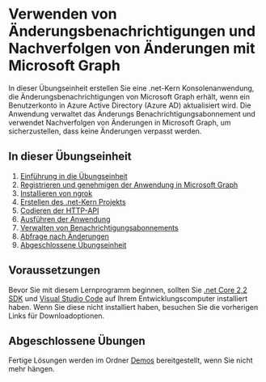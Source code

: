 # <a name="using-change-notifications-and-track-changes-with-microsoft-graph"></a>Verwenden von Änderungsbenachrichtigungen und Nachverfolgen von Änderungen mit Microsoft Graph

In dieser Übungseinheit erstellen Sie eine .net-Kern Konsolenanwendung, die Änderungsbenachrichtigungen von Microsoft Graph erhält, wenn ein Benutzerkonto in Azure Active Directory (Azure AD) aktualisiert wird. Die Anwendung verwaltet das Änderungs Benachrichtigungsabonnement und verwendet Nachverfolgen von Änderungen in Microsoft Graph, um sicherzustellen, dass keine Änderungen verpasst werden.

## <a name="in-this-lab"></a>In dieser Übungseinheit

1. [Einführung in die Übungseinheit](./tutorial/01_intro.md)
1. [Registrieren und genehmigen der Anwendung in Microsoft Graph](./tutorial/02_create-app.md)
1. [Installieren von ngrok](./tutorial/03_ngrok.md)
1. [Erstellen des .net-Kern Projekts](./tutorial/04_create-project.md)
1. [Codieren der HTTP-API](./tutorial/05_add-code.md)
1. [Ausführen der Anwendung](./tutorial/06_run.md)
1. [Verwalten von Benachrichtigungsabonnements](./tutorial/07_subbscription-management.md)
1. [Abfrage nach Änderungen](./tutorial/08_deltaquery.md)
1. [Abgeschlossene Übungseinheit](./tutorial/09_completed.md)

## <a name="prerequisites"></a>Voraussetzungen

Bevor Sie mit diesem Lernprogramm beginnen, sollten Sie [.net Core 2,2 SDK](https://dotnet.microsoft.com/download) und [Visual Studio Code](https://code.visualstudio.com/) auf Ihrem Entwicklungscomputer installiert haben. Wenn Sie diese nicht installiert haben, besuchen Sie die vorherigen Links für Downloadoptionen.

## <a name="completed-exercises"></a>Abgeschlossene Übungen

Fertige Lösungen werden im Ordner [Demos](./Demos) bereitgestellt, wenn Sie nicht mehr hängen.